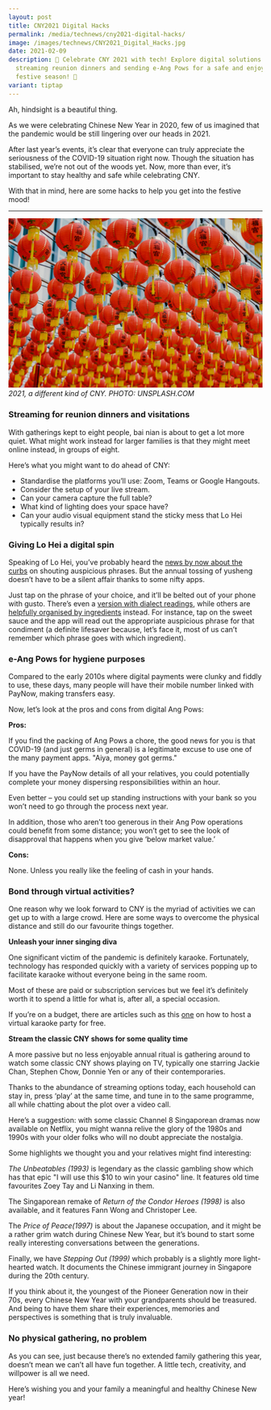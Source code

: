 ```yaml
---
layout: post
title: CNY2021 Digital Hacks
permalink: /media/technews/cny2021-digital-hacks/
image: /images/technews/CNY2021_Digital_Hacks.jpg
date: 2021-02-09
description: 🍊 Celebrate CNY 2021 with tech! Explore digital solutions like
  streaming reunion dinners and sending e-Ang Pows for a safe and enjoyable
  festive season! 🎊
variant: tiptap
---
```

Ah, hindsight is a beautiful thing. 

As we were celebrating Chinese New Year in 2020, few of us imagined that the pandemic would be still lingering over our heads in 2021. 

After last year’s events, it’s clear that everyone can truly appreciate the seriousness of the COVID-19 situation right now. Though the situation has stabilised, we’re not out of the woods yet. Now, more than ever, it’s important to stay healthy and safe while celebrating CNY.

With that in mind, here are some hacks to help you get into the festive mood!

---

![2021, a didfferent kind of CNY](/images/technews/CNY1.jpg)
*2021, a different kind of CNY.  PHOTO: UNSPLASH.COM*

### **Streaming for reunion dinners and visitations**

With gatherings kept to eight people, bai nian is about to get a lot more quiet. What might work instead for larger families is that they might meet online instead, in groups of eight.


Here’s what you might want to do ahead of CNY: 

- Standardise the platforms you’ll use: Zoom, Teams or Google Hangouts.
- Consider the setup of your live stream. 
- Can your camera capture the full table?
- What kind of lighting does your space have?  
- Can your audio visual equipment stand the sticky mess that Lo Hei typically results in? 


### Giving Lo Hei a digital spin

Speaking of Lo Hei, you’ve probably heard the [news by now about the curbs](https://www.straitstimes.com/life/food/masks-and-gloves-on-and-no-shouting-please-quieter-lohei-to-welcome-year-of-the-ox) on shouting auspicious phrases. But the annual tossing of yusheng doesn’t have to be a silent affair thanks to some nifty apps. 

Just tap on the phrase of your choice, and it’ll be belted out of your phone with gusto. There’s even a [version with dialect readings](http://djbeng.com/lohei.html), while others are [helpfully organised by ingredients](https://lovolume-lohei.sg) instead. For instance, tap on the sweet sauce and the app will read out the appropriate auspicious phrase for that condiment (a definite lifesaver because, let’s face it, most of us can’t remember which phrase goes with which ingredient). 


### e-Ang Pows for hygiene purposes

Compared to the early 2010s where digital payments were clunky and fiddly to use, these days, many people will have their mobile number linked with PayNow, making transfers easy. 

Now, let’s look at the pros and cons from digital Ang Pows: 

**Pros:** 

If you find the packing of Ang Pows a chore, the good news for you is that COVID-19 (and just germs in general) is a legitimate excuse to use one of the many payment apps. "Aiya, money got germs."

If you have the PayNow details of all your relatives, you could potentially complete your money dispersing responsibilities within an hour. 

Even better – you could set up standing instructions with your bank so you won’t need to go through the process next year.

In addition, those who aren’t too generous in their Ang Pow operations could benefit from some distance; you won’t get to see the look of disapproval that happens when you give ‘below market value.’

**Cons:** 

None. Unless you really like the feeling of cash in your hands. 

### **Bond through virtual activities?**

One reason why we look forward to CNY is the myriad of activities we can get up to with a large crowd. Here are some ways to overcome the physical distance and still do our favourite things together. 

**Unleash your inner singing diva**

One significant victim of the pandemic is definitely karaoke. Fortunately, technology has responded quickly with a variety of services popping up to facilitate karaoke without everyone being in the same room. 

Most of these are paid or subscription services but we feel it’s definitely worth it to spend a little for what is, after all, a special occasion. 

If you’re on a budget, there are articles such as this [one](https://www.wired.com/story/zoom-karaoke-party/) on how to host a virtual karaoke party for free.  


**Stream the classic CNY shows for some quality time**

A more passive but no less enjoyable annual ritual is gathering around to watch some classic CNY shows playing on TV, typically one starring Jackie Chan, Stephen Chow, Donnie Yen or any of their contemporaries. 

Thanks to the abundance of streaming options today, each household can stay in, press ‘play’ at the same time, and tune in to the same programme, all while chatting about the plot over a video call. 

Here’s a suggestion: with some classic Channel 8 Singaporean dramas now available on Netflix, you might wanna relive the glory of the 1980s and 1990s with your older folks who will no doubt appreciate the nostalgia. 

Some highlights we thought you and your relatives might find interesting: 

*The Unbeatables (1993)* is legendary as the classic gambling show which has that epic "I will use this $10 to win your casino" line. It features old time favourites Zoey Tay and Li Nanxing in them. 

The Singaporean remake of *Return of the Condor Heroes (1998)* is also available, and it features Fann Wong and Christoper Lee. 
 
The *Price of Peace(1997)* is about the Japanese occupation, and it might be a rather grim watch during Chinese New Year, but it’s bound to start some really interesting conversations between the generations.

Finally, we have *Stepping Out (1999)* which probably is a slightly more light-hearted watch. It documents the Chinese immigrant journey in Singapore during the 20th century. 

If you think about it, the youngest of the Pioneer Generation now in their 70s, every Chinese New Year with your grandparents should be treasured. And being to have them share their experiences, memories and perspectives is something that is truly invaluable. 


### No physical gathering, no problem


As you can see, just because there’s no extended family gathering this year, doesn’t mean we can’t all have fun together. A little tech, creativity, and willpower is all we need. 

Here’s wishing you and your family a meaningful and healthy Chinese New year!